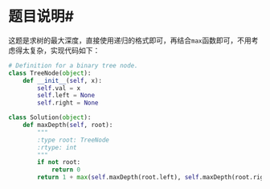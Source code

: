 # 题目说明#

这题是求树的最大深度，直接使用递归的格式即可，再结合`max`函数即可，不用考虑得太复杂，实现代码如下：

```python
# Definition for a binary tree node.
class TreeNode(object):
    def __init__(self, x):
        self.val = x
        self.left = None
        self.right = None

class Solution(object):
    def maxDepth(self, root):
        """
        :type root: TreeNode
        :rtype: int
        """
        if not root:
            return 0
        return 1 + max(self.maxDepth(root.left), self.maxDepth(root.right))
```


